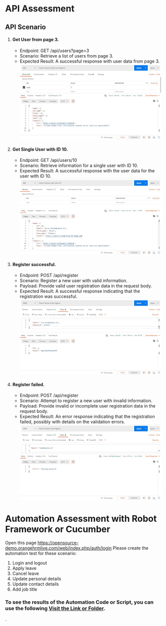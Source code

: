 # API Assessment
## API Scenario
1. #### Get User from page 3.
   - Endpoint: GET /api/users?page=3
   - Scenario: Retrieve a list of users from page 3.
   - Expected Result: A successful response with user data from page 3.
   ![Gambar Scenario 1](API/Images/Scenario1.jpg)


2. #### Get Single User with ID 10.
   - Endpoint: GET /api/users/10
   - Scenario: Retrieve information for a single user with ID 10.
   - Expected Result: A successful response with the user data for the user with ID 10.
   ![Gambar Scenario 2](API/Images/Scenario2.jpg)

  
3. #### Register successful.
   - Endpoint: POST /api/register
   - Scenario: Register a new user with valid information.
   - Payload: Provide valid user registration data in the request body.
   - Expected Result: A successful response indicating that the registration was successful.
   ![Gambar Scenario 3](API/Images/Scenario3.jpg)

  
4. #### Register failed.
   - Endpoint: POST /api/register
   - Scenario: Attempt to register a new user with invalid information.
   - Payload: Provide invalid or incomplete user registration data in the request body.
   - Expected Result: An error response indicating that the registration failed, possibly with details on the validation errors.
   ![Gambar Scenario 4](API/Images/Scenario4.jpg)


# Automation Assessment with Robot Framework or Cucumber
Open this page https://opensource-demo.orangehrmlive.com/web/index.php/auth/login
Please create the automation test for these scenario:
1. Login and logout
2. Apply leave
3. Cancel leave
4. Update personal details
5. Update contact details
6. Add job title

### To see the results of the Automation Code or Script, you can use the following [Visit the Link or Folder](/TestCases/).
.
